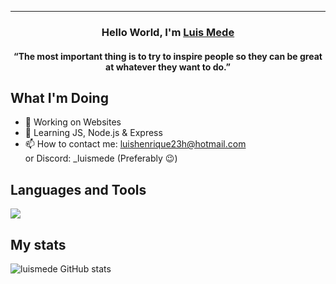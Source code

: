 
---
<h3 align="center">Hello World, I'm <a href="https://github.com/luismede">Luis Mede</a></h3>
<h4 align="center">“The most important thing is to try to inspire people so they can be great at whatever they want to do.”</h4>

## What I'm Doing

- 🔭 Working on Websites
- 🌱 Learning JS, Node.js & Express
- 📫 How to contact me: luishenrique23h@hotmail.com \
or Discord: _luismede (Preferably 😉)

## Languages and Tools

<p align="left"> <a href="https://github.com/luismede"><img src="https://skillicons.dev/icons?i=vscode,windows,linux,github,git,firebase,css,html,js,nodejs,python"> </a> </p>

## My stats
![luismede GitHub stats](https://github-readme-stats.vercel.app/api?username=luismede&show_icons=true&theme=default)
